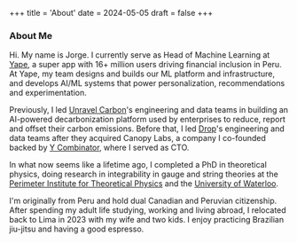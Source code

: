 +++
title = 'About'
date = 2024-05-05
draft = false
+++

### About Me

Hi. My name is Jorge. I currently serve as Head of Machine Learning at [Yape](https://www.yape.com.pe), a super app with 16+ million users driving financial inclusion in Peru. At Yape, my team designs and builds our ML platform and infrastructure, and develops AI/ML systems that power personalization, recommendations and experimentation.

Previously, I led [Unravel Carbon](https://www.unravelcarbon.com)'s engineering and data teams in building an AI-powered decarbonization platform used by enterprises to reduce, report and offset their carbon emissions. Before that, I led [Drop](https://www.joindrop.com)'s engineering and data teams after they acquired Canopy Labs, a company I co-founded backed by [Y Combinator](https://www.ycombinator.com/), where I served as CTO. 

In what now seems like a lifetime ago, I completed a PhD in theoretical physics, doing research in integrability in gauge and string theories at the [Perimeter Institute for Theoretical Physics](https://www.pitp.ca/) and the [University of Waterloo](https://www.uwaterloo.ca/).

I'm originally from Peru and hold dual Canadian and Peruvian citizenship. After spending my adult life studying, working and living abroad, I relocated back to Lima in 2023 with my wife and two kids. I enjoy practicing Brazilian jiu-jitsu and having a good espresso.


<!-- ### Things I could help with

Below is a list of things I could be helpful with. [Get in touch](mailto:hi@jorgeescobedo.com) if you want to discuss any of them in more detail.

* Data strategy
* AI/ML strategy
* Scaling
* I have experience leading and scaling data and engineering teams at companies whose products impact millions of people. I strive to build high levels of trust within my teams, and to empower those around me to do their best work by promoting ownership, curiosity, transparency, and a strong writing culture. -->

